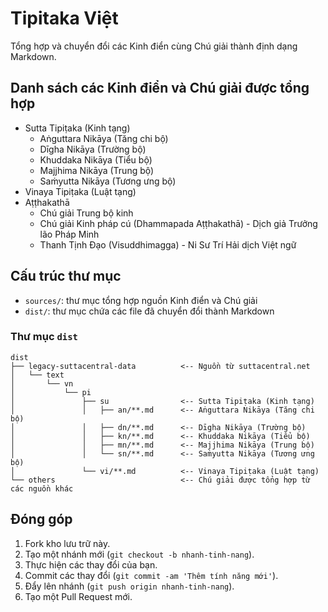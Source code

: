# Tipitaka Việt

Tổng hợp và chuyển đổi các Kinh điển cùng Chú giải thành định dạng Markdown.

## Danh sách các Kinh điển và Chú giải được tổng hợp

- Sutta Tipiṭaka (Kinh tạng)
  - Aṅguttara Nikāya (Tăng chi bộ)
  - Dīgha Nikāya (Trường bộ)
  - Khuddaka Nikāya (Tiểu bộ)
  - Majjhima Nikāya (Trung bộ)
  - Saṁyutta Nikāya (Tương ưng bộ)
- Vinaya Tipiṭaka (Luật tạng)
- Aṭṭhakathā
  - Chú giải Trung bộ kinh
  - Chú giải Kinh pháp cú (Dhammapada Aṭṭhakathā) - Dịch giả Trưởng lão Pháp Minh
  - Thanh Tịnh Đạo (Visuddhimagga) - Ni Sư Trí Hải dịch Việt ngữ

## Cấu trúc thư mục

- `sources/`: thư mục tổng hợp nguồn Kinh điển và Chú giải
- `dist/`: thư mục chứa các file đã chuyển đổi thành Markdown

### Thư mục `dist`

```
dist
├── legacy-suttacentral-data          <-- Nguồn từ suttacentral.net
│   └── text
│       └── vn
│           └── pi
│               ├── su                <-- Sutta Tipiṭaka (Kinh tạng)
│               │   ├── an/**.md      <-- Aṅguttara Nikāya (Tăng chi bộ)
│               │   ├── dn/**.md      <-- Dīgha Nikāya (Trường bộ)
│               │   ├── kn/**.md      <-- Khuddaka Nikāya (Tiểu bộ)
│               │   ├── mn/**.md      <-- Majjhima Nikāya (Trung bộ)
│               │   └── sn/**.md      <-- Saṁyutta Nikāya (Tương ưng bộ)
│               └── vi/**.md          <-- Vinaya Tipiṭaka (Luật tạng)
└── others                            <-- Chú giải được tổng hợp từ các nguồn khác
```

## Đóng góp

1. Fork kho lưu trữ này.
2. Tạo một nhánh mới (`git checkout -b nhanh-tinh-nang`).
3. Thực hiện các thay đổi của bạn.
4. Commit các thay đổi (`git commit -am 'Thêm tính năng mới'`).
5. Đẩy lên nhánh (`git push origin nhanh-tinh-nang`).
6. Tạo một Pull Request mới.
